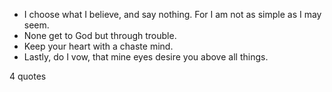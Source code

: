  - I choose what I believe, and say nothing. For I am not as simple as I may seem.
 - None get to God but through trouble.
 - Keep your heart with a chaste mind.
 - Lastly, do I vow, that mine eyes desire you above all things.

4 quotes